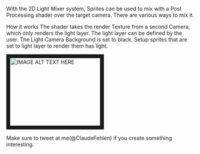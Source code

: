 
With the 2D Light Mixer system, Sprites can be used to mix with a Post Processing shader over the target camera. There are various ways to mix it.

How it works
The shader takes the render Texture from a second Camera, which only renders the light layer. 
The light layer can be defined by the user. The Light Camera Background is set to black. 
Setup sprites that are set to light layer to render them has light.


<a href="http://www.youtube.com/watch?feature=player_embedded&v=Oa0gnwd5xP0
" target="_blank"><img src="http://img.youtube.com/vi/Oa0gnwd5xP0/0.jpg" 
alt="IMAGE ALT TEXT HERE" width="240" height="180" border="10" /></a>


Make sure to tweet at me(@ClaudeFehlen) if you create something interesting. 
